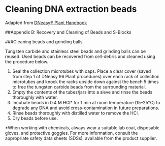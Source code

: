 Cleaning DNA extraction beads 
===

Adapted from [DNeasy® Plant Handbook](http://www.qiagen.com/resources/resourcedetail?id=95dec8a9-ec37-4457-8884-5dedd8ba9448&lang=en)

##Appendix B: Recovery and Cleaning of Beads and S-Blocks

###Cleaning beads and grinding balls

Tungsten carbide and stainless steel beads and grinding balls can be reused. Used beads can be recovered from cell-debris and cleaned using the procedure below.

1. Seal the collection microtubes with caps. Place a clear cover (saved from step 1 of DNeasy 96 Plant procedures) over each rack of collection microtubes and knock the racks upside down against the bench 5 times to free the tungsten carbide beads from the surrounding material.
1. Empty the contents of the tubes/jars into a sieve and rinse the beads thoroughly with water.
1. Incubate beads in 0.4 M HCl* for 1 min at room temperature (15–25°C) to degrade any DNA and avoid cross-contamination in future preparations.
1. Rinse beads thoroughly with distilled water to remove the HCl.
1. Dry beads before use.

*When working with chemicals, always wear a suitable lab coat, disposable gloves, and protective goggles. For more information, consult the appropriate safety data sheets (SDSs), available from the product supplier.
